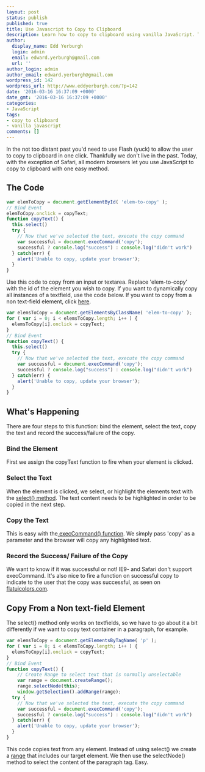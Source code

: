 ```yaml
---
layout: post
status: publish
published: true
title: Use Javascript to Copy to Clipboard
description: Learn how to copy to clipboard using vanilla JavaScript. This quick snippet shows you how to copy any text from the DOM to your clipboard
author:
  display_name: Edd Yerburgh
  login: admin
  email: edward.yerburgh@gmail.com
  url: ''
author_login: admin
author_email: edward.yerburgh@gmail.com
wordpress_id: 142
wordpress_url: http://www.eddyerburgh.com/?p=142
date: '2016-03-16 16:37:09 +0000'
date_gmt: '2016-03-16 16:37:09 +0000'
categories:
- JavaScript
tags:
- copy to clipboard
- vanilla javascript
comments: []
---
```

In the not too distant past you'd need to use Flash (yuck) to allow the user to copy to clipboard in one click. Thankfully we don't live in the past. Today, with the exception of Safari, all modern browsers let you use JavaScript to copy to clipboard with one easy method.

## The Code

```js
var elemToCopy = document.getElementById( 'elem-to-copy' );
// Bind Event
elemToCopy.onclick = copyText;
function copyText() {
  this.select()
  try {
    // Now that we've selected the text, execute the copy command
    var successful = document.execCommand('copy');
    successful ? console.log("success") : console.log("didn't work")
  } catch(err) {
    alert('Unable to copy, update your browser');
  }
}
```

Use this code to copy from an input or textarea. Replace 'elem-to-copy' with the id of the element you wish to copy. If you want to dynamically copy all instances of a textfield, use the code below. If you want to copy from a non text-field element, click <a href="#copy-from-non-textfield">here</a>.

```js
var elemsToCopy = document.getElementsByClassName( 'elem-to-copy' );
for ( var i = 0; i < elemsToCopy.length; i++ ) {
  elemsToCopy[i].onclick = copyText;
}
// Bind Event
function copyText() {
  this.select()
  try {
    // Now that we've selected the text, execute the copy command
    var successful = document.execCommand('copy');
    successful ? console.log("success") : console.log("didn't work")
  } catch(err) {
    alert('Unable to copy, update your browser');
  }
}
```

## What's Happening

There are four steps to this function: bind the element, select the text, copy the text and record the success/failure of the copy.

### Bind the Element

First we assign the copyText function to fire when your element is clicked.

### Select the Text

When the element is clicked, we select, or highlight the elements text with the <a href="https://developer.mozilla.org/en-US/docs/Web/API/HTMLInputElement/select">select() method</a>. The text content needs to be highlighted in order to be copied in the next step.

### Copy the Text

This is easy with the<a href="https://developer.mozilla.org/en-US/docs/Web/API/Document/execCommand"> execCommand() function</a>. We simply pass 'copy' as a parameter and the browser will copy any highlighted text.

### Record the Success/ Failure of the Copy

We want to know if it was successful or not! IE9- and Safari don't support execCommand. It's also nice to fire a function on successful copy to indicate to the user that the copy was successful, as seen on <a href="https://flatuicolors.com/">flatuicolors.com</a>.

## <a name="copy-from-non-textfield"></a>Copy From a Non text-field Element

The select() method only works on textfields, so we have to go about it a bit differently if we want to copy text container in a paragraph, for example.

```js
var elemsToCopy = document.getElementsByTagName( 'p' );
for ( var i = 0; i < elemsToCopy.length; i++ ) {
  elemsToCopy[i].onclick = copyText;
}
// Bind Event
function copyText() {
  	// Create Range to select text that is normally unselectable
	var range = document.createRange();
	range.selectNode(this);
	window.getSelection().addRange(range);
  try {
    // Now that we've selected the text, execute the copy command
    var successful = document.execCommand('copy');
    successful ? console.log("success") : console.log("didn't work")
  } catch(err) {
    alert('Unable to copy, update your browser');
  }
}
```

This code copies text from any element. Instead of using select() we create a <a href="https://developer.mozilla.org/en/docs/Web/API/Range">range</a> that includes our target element. We then use the selectNode() method to select the content of the paragraph tag. Easy.
